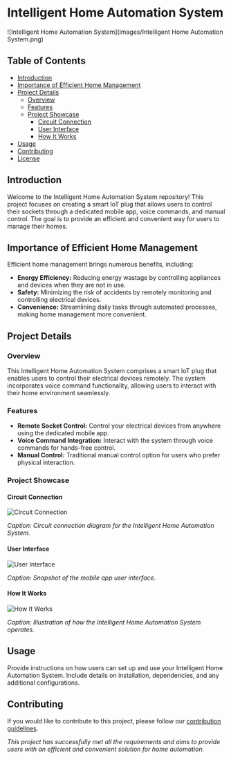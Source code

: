 # Intelligent Home Automation System

![Intelligent Home Automation System](images/Intelligent Home Automation System.png)

## Table of Contents

- [Introduction](#introduction)
- [Importance of Efficient Home Management](#importance-of-efficient-home-management)
- [Project Details](#project-details)
  - [Overview](#overview)
  - [Features](#features)
  - [Project Showcase](#project-showcase)
    - [Circuit Connection](#circuit-connection)
    - [User Interface](#user-interface)
    - [How It Works](#how-it-works)
- [Usage](#usage)
- [Contributing](#contributing)
- [License](#license)

## Introduction

Welcome to the Intelligent Home Automation System repository! This project focuses on creating a smart IoT plug that allows users to control their sockets through a dedicated mobile app, voice commands, and manual control. The goal is to provide an efficient and convenient way for users to manage their homes.

## Importance of Efficient Home Management

Efficient home management brings numerous benefits, including:

- **Energy Efficiency:** Reducing energy wastage by controlling appliances and devices when they are not in use.
- **Safety:** Minimizing the risk of accidents by remotely monitoring and controlling electrical devices.
- **Convenience:** Streamlining daily tasks through automated processes, making home management more convenient.

## Project Details

### Overview

This Intelligent Home Automation System comprises a smart IoT plug that enables users to control their electrical devices remotely. The system incorporates voice command functionality, allowing users to interact with their home environment seamlessly.

### Features

- **Remote Socket Control:** Control your electrical devices from anywhere using the dedicated mobile app.
- **Voice Command Integration:** Interact with the system through voice commands for hands-free control.
- **Manual Control:** Traditional manual control option for users who prefer physical interaction.

### Project Showcase

#### Circuit Connection

![Circuit Connection](images/circuit_connection.png)

*Caption: Circuit connection diagram for the Intelligent Home Automation System.*

#### User Interface

![User Interface](images/user_interface.png)

*Caption: Snapshot of the mobile app user interface.*

#### How It Works

![How It Works](images/how_it_works.png)

*Caption: Illustration of how the Intelligent Home Automation System operates.*

## Usage

Provide instructions on how users can set up and use your Intelligent Home Automation System. Include details on installation, dependencies, and any additional configurations.

## Contributing

If you would like to contribute to this project, please follow our [contribution guidelines](CONTRIBUTING.md).


*This project has successfully met all the requirements and aims to provide users with an efficient and convenient solution for home automation.*
